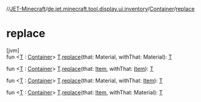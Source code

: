 //[JET-Minecraft](../../../index.md)/[de.jet.minecraft.tool.display.ui.inventory](../index.md)/[Container](index.md)/[replace](replace.md)

# replace

[jvm]\
fun &lt;[T](replace.md) : [Container](index.md)&gt; [T](replace.md).[replace](replace.md)(that: Material, withThat: Material): [T](replace.md)

fun &lt;[T](replace.md) : [Container](index.md)&gt; [T](replace.md).[replace](replace.md)(that: [Item](../../de.jet.minecraft.tool.display.item/-item/index.md), withThat: [Item](../../de.jet.minecraft.tool.display.item/-item/index.md)): [T](replace.md)

fun &lt;[T](replace.md) : [Container](index.md)&gt; [T](replace.md).[replace](replace.md)(that: Material, withThat: [Item](../../de.jet.minecraft.tool.display.item/-item/index.md)): [T](replace.md)

fun &lt;[T](replace.md) : [Container](index.md)&gt; [T](replace.md).[replace](replace.md)(that: [Item](../../de.jet.minecraft.tool.display.item/-item/index.md), withThat: Material): [T](replace.md)
